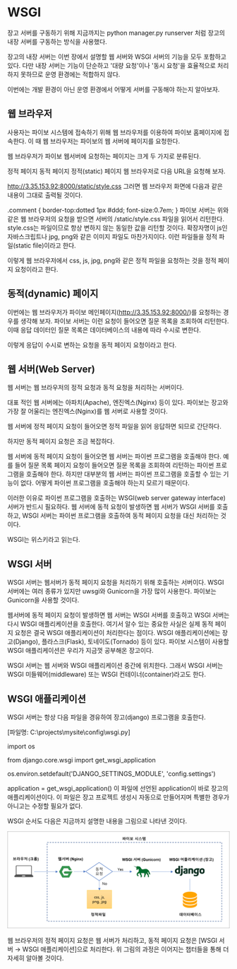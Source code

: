 <!-- -
![](https://github.com/hyeonDD/jump_to_django/blob/main/4_Part/4_8_Part/django.png)
-->
# WSGI
장고 서버를 구동하기 위해 지금까지는 python manager.py runserver 처럼 장고의 내장 서버를 구동하는 방식을 사용했다.

장고의 내장 서버는 이번 장에서 설명할 웹 서버와 WSGI 서버의 기능을 모두 포함하고 있다. 다만 내장 서버는 기능이 단순하고 '대량 요청'이나 '동시 요청'을 효율적으로 처리하지 못하므로 운영 환경에는 적합하지 않다.

이번에는 개발 환경이 아닌 운영 환경에서 어떻게 서버를 구동해야 하는지 알아보자.

## 웹 브라우저
사용자는 파이보 시스템에 접속하기 위해 웹 브라우저를 이용하여 파이보 홈페이지에 접속한다. 이 때 웹 브라우저는 파이보의 웹 서버에 페이지를 요청한다.

웹 브라우저가 파이보 웹서버에 요청하는 페이지는 크게 두 가지로 분류된다.

정적 페이지
동적 페이지
정적(static) 페이지
웹 브라우저로 다음 URL을 요청해 보자.

http://3.35.153.92:8000/static/style.css
그러면 웹 브라우저 화면에 다음과 같은 내용이 그대로 출력될 것이다.

.comment {
    border-top:dotted 1px #ddd;
    font-size:0.7em;
}
파이보 서버는 위와 같은 웹 브라우저의 요청을 받으면 서버의 /static/style.css 파일을 읽어서 리턴한다. style.css는 파일이므로 항상 변하지 않는 동일한 값을 리턴할 것이다. 확장자명이 js인 자바스크립트나 jpg, png와 같은 이미지 파일도 마찬가지이다. 이런 파일들을 정적 파일(static file)이라고 한다.

이렇게 웹 브라우저에서 css, js, jpg, png와 같은 정적 파일을 요청하는 것을 정적 페이지 요청이라고 한다.

## 동적(dynamic) 페이지
이번에는 웹 브라우저가 파이보 메인페이지(http://3.35.153.92:8000/)를 요청하는 경우를 생각해 보자. 파이보 서버는 이런 요청이 들어오면 질문 목록을 조회하여 리턴한다. 이때 응답 데이터인 질문 목록은 데이터베이스의 내용에 따라 수시로 변한다.

이렇게 응답이 수시로 변하는 요청을 동적 페이지 요청이라고 한다.

## 웹 서버(Web Server)
웹 서버는 웹 브라우저의 정적 요청과 동적 요청을 처리하는 서버이다.

대표 적인 웹 서버에는 아파치(Apache), 엔진엑스(Nginx) 등이 있다. 파이보는 장고와 가장 잘 어울리는 엔진엑스(Nginx)를 웹 서버로 사용할 것이다.

웹 서버에 정적 페이지 요청이 들어오면 정적 파일을 읽어 응답하면 되므로 간단하다.

하지만 동적 페이지 요청은 조금 복잡하다.

웹 서버에 동적 페이지 요청이 들어오면 웹 서버는 파이썬 프로그램을 호출해야 한다. 예를 들어 질문 목록 페이지 요청이 들어오면 질문 목록을 조회하여 리턴하는 파이썬 프로그램을 호출해야 한다. 하지만 대부분의 웹 서버는 파이썬 프로그램을 호출할 수 있는 기능이 없다. 어떻게 파이썬 프로그램을 호출해야 하는지 모르기 때문이다.

이러한 이유로 파이썬 프로그램을 호출하는 WSGI(web server gateway interface) 서버가 반드시 필요하다. 웹 서버에 동적 요청이 발생하면 웹 서버가 WSGI 서버를 호출하고, WSGI 서버는 파이썬 프로그램을 호출하여 동적 페이지 요청을 대신 처리하는 것이다.

WSGI는 위스키라고 읽는다.

## WSGI 서버
WSGI 서버는 웹서버가 동적 페이지 요청을 처리하기 위해 호출하는 서버이다. WSGI 서버에는 여러 종류가 있지만 uwsgi와 Gunicorn을 가장 많이 사용한다. 파이보는 Gunicorn을 사용할 것이다.

웹서버에 동적 페이지 요청이 발생하면 웹 서버는 WSGI 서버를 호출하고 WSGI 서버는 다시 WSGI 애플리케이션을 호출한다. 여기서 알수 있는 중요한 사실은 실제 동적 페이지 요청은 결국 WSGI 애플리케이션이 처리한다는 점이다. WSGI 애플리케이션에는 장고(Django), 플라스크(Flask), 토네이도(Tornado) 등이 있다. 파이보 시스템이 사용할 WSGI 애플리케이션은 우리가 지금껏 공부해온 장고이다.

WSGI 서버는 웹 서버와 WSGI 애플리케이션 중간에 위치한다. 그래서 WSGI 서버는 WSGI 미들웨어(middleware) 또는 WSGI 컨테이너(container)라고도 한다.

## WSGI 애플리케이션
WSGI 서버는 항상 다음 파일을 경유하여 장고(django) 프로그램을 호출한다.

[파일명: C:\projects\mysite\config\wsgi.py]

import os

from django.core.wsgi import get_wsgi_application

os.environ.setdefault('DJANGO_SETTINGS_MODULE', 'config.settings')

application = get_wsgi_application()
이 파일에 선언된 application이 바로 장고의 애플리케이션이다. 이 파일은 장고 프로젝트 생성시 자동으로 만들어지며 특별한 경우가 아니고는 수정할 필요가 없다.

WSGI 순서도
다음은 지금까지 설명한 내용을 그림으로 나타낸 것이다.

![4-08_1.png](https://github.com/hyeonDD/jump_to_django/blob/main/4_Part/4_8_Part/4-08_1.png)

웹 브라우저의 정적 페이지 요청은 웹 서버가 처리하고, 동적 페이지 요청은 [WSGI 서버 → WSGI 애플리케이션]으로 처리한다. 위 그림의 과정은 이어지는 챕터들을 통해 더 자세히 알아볼 것이다.